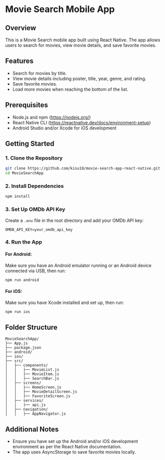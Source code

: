# Movie Search Mobile App

## Overview
This is a Movie Search mobile app built using React Native. The app allows users to search for movies, view movie details, and save favorite movies.

## Features
- Search for movies by title.
- View movie details including poster, title, year, genre, and rating.
- Save favorite movies.
- Load more movies when reaching the bottom of the list.

## Prerequisites
- Node.js and npm (https://nodejs.org/)
- React Native CLI (https://reactnative.dev/docs/environment-setup)
- Android Studio and/or Xcode for iOS development

## Getting Started

### 1. Clone the Repository
```bash
git clone https://github.com/kisu18/movie-search-app-react-native.git
cd MovieSearchApp
```

### 2. Install Dependencies
```bash
npm install
```

### 3. Set Up OMDb API Key
Create a `.env` file in the root directory and add your OMDb API key:
```plaintext
OMDB_API_KEY=your_omdb_api_key
```

### 4. Run the App

#### For Android:
Make sure you have an Android emulator running or an Android device connected via USB, then run:
```bash
npm run android
```

#### For iOS:
Make sure you have Xcode installed and set up, then run:
```bash
npm run ios
```

## Folder Structure
```plaintext
MovieSearchApp/
├── App.js
├── package.json
├── android/
├── ios/
├── src/
│   ├── components/
│   │   ├── MovieList.js
│   │   ├── MovieItem.js
│   │   ├── SearchBar.js
│   ├── screens/
│   │   ├── HomeScreen.js
│   │   ├── MovieDetailScreen.js
│   │   ├── FavoriteScreen.js
│   ├── services/
│   │   ├── api.js
│   ├── navigation/
│   │   ├── AppNavigator.js
```

## Additional Notes
- Ensure you have set up the Android and/or iOS development environment as per the React Native documentation.
- The app uses AsyncStorage to save favorite movies locally.
